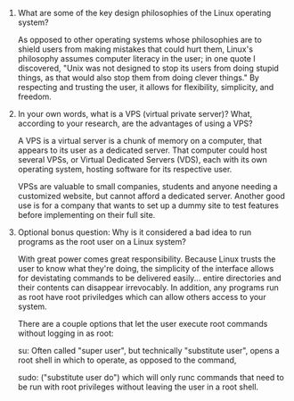1. What are some of the key design philosophies of the Linux operating system?
   
   As opposed to other operating systems whose philosophies are to shield
   users from making mistakes that could hurt them, Linux's philosophy
   assumes computer literacy in the user; in one quote I discovered,
   "Unix was not designed to stop its users from doing stupid things, 
   as that would also stop them from doing clever things."
   By respecting and trusting the user, it allows for flexibility, simplicity, 
   and freedom.



2. In your own words, what is a VPS (virtual private server)? 
   What, according to your research, are the advantages of using a VPS?

   A VPS is a virtual server is a chunk of memory on a computer, that appears
   to its user as a dedicated server.  That computer could host several VPSs,
   or Virtual Dedicated Servers (VDS), each with its own operating system,
   hosting software for its respective user.

   VPSs are valuable to small companies, students and anyone needing a 
   customized website, but cannot afford a dedicated server.  Another
   good use is for a company that wants to set up a dummy site to test
   features before implementing on their full site.
   
   

3. Optional bonus question: Why is it considered a bad idea to 
   run programs as the root user on a Linux system?

   With great power comes great responsibility.  Because Linux trusts
   the user to know what they're doing, the simplicity of the interface
   allows for devistating commands to be delivered easily... entire 
   directories and their contents can disappear irrevocably.  In addition,
   any programs run as root have root priviledges which can allow others
   access to your system.

   There are a couple options that let the user execute root commands 
   without logging in as root:

   su: Often called "super user", but technically "substitute user", opens
   a root shell in which to operate, as opposed to the command,

   sudo: ("substitute user do") which will only runc commands that need 
   to be run with root privileges without leaving the user in a root shell.




